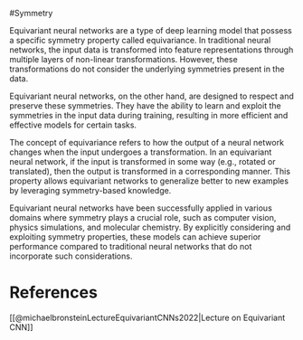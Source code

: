 #Symmetry 

Equivariant neural networks are a type of deep learning model that possess a specific symmetry property called equivariance. In traditional neural networks, the input data is transformed into feature representations through multiple layers of non-linear transformations. However, these transformations do not consider the underlying symmetries present in the data.

Equivariant neural networks, on the other hand, are designed to respect and preserve these symmetries. They have the ability to learn and exploit the symmetries in the input data during training, resulting in more efficient and effective models for certain tasks.

The concept of equivariance refers to how the output of a neural network changes when the input undergoes a transformation. In an equivariant neural network, if the input is transformed in some way (e.g., rotated or translated), then the output is transformed in a corresponding manner. This property allows equivariant networks to generalize better to new examples by leveraging symmetry-based knowledge.

Equivariant neural networks have been successfully applied in various domains where symmetry plays a crucial role, such as computer vision, physics simulations, and molecular chemistry. By explicitly considering and exploiting symmetry properties, these models can achieve superior performance compared to traditional neural networks that do not incorporate such considerations.

# References

[[@michaelbronsteinLectureEquivariantCNNs2022|Lecture on Equivariant CNN]]